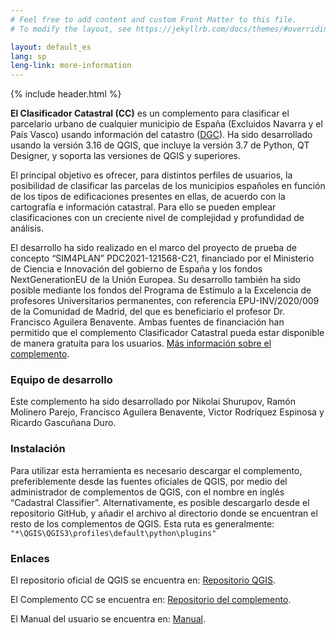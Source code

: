 ```yaml
---
# Feel free to add content and custom Front Matter to this file.
# To modify the layout, see https://jekyllrb.com/docs/themes/#overriding-theme-defaults

layout: default_es
lang: sp
leng-link: more-information
---
```

{% include header.html %}

**El Clasificador Catastral (CC)** es un complemento para clasificar el parcelario urbano de cualquier municipio de España (Excluidos Navarra y el País Vasco) usando información del catastro ([DGC](http://www.sedecatastro.gob.es/)). Ha sido desarrollado usando la versión 3.16 de QGIS, que incluye la versión 3.7 de Python, QT Designer, y soporta las versiones de QGIS y superiores.

El principal objetivo es ofrecer, para distintos perfiles de usuarios, la posibilidad de clasificar las parcelas de los municipios españoles en función de los tipos de edificaciones presentes en ellas, de acuerdo con la cartografía e información catastral. Para ello se pueden emplear clasificaciones con un creciente nivel de complejidad y profundidad de análisis. 

El desarrollo ha sido realizado en el marco del proyecto de prueba de concepto “SIM4PLAN” PDC2021-121568-C21, financiado por el Ministerio de Ciencia e Innovación del gobierno de España y los fondos NextGenerationEU de la Unión Europea. Su desarrollo también ha sido posible mediante los fondos del Programa de Estímulo a la Excelencia de profesores Universitarios permanentes, con referencia EPU-INV/2020/009 de la Comunidad de Madrid, del que es beneficiario el profesor Dr. Francisco Aguilera Benavente. Ambas fuentes de financiación han permitido que el complemento Clasificador Catastral pueda estar disponible de manera gratuita para los usuarios. [Más información sobre el complemento](./more_info_sp.html).


### Equipo de desarrollo
Este complemento ha sido desarrollado por Nikolai Shurupov, Ramón Molinero Parejo, Francisco Aguilera Benavente, Victor Rodríquez Espinosa y Ricardo Gascuñana Duro. 

### Instalación
Para utilizar esta herramienta es necesario descargar el complemento, preferiblemente desde las fuentes oficiales de QGIS, por medio del  administrador de complementos de QGIS, con el nombre en inglés “Cadastral Classifier”. Alternativamente, es posible descargarlo desde el repositorio GitHub, y añadir el archivo al directorio donde se encuentran el resto de los complementos de QGIS. Esta ruta es generalmente:
`"*\QGIS\QGIS3\profiles\default\python\plugins"`

### Enlaces
El repositorio oficial de QGIS se encuentra en: [Repositorio QGIS](https://plugins.qgis.org/plugins/).

El Complemento CC se encuentra en: [Repositorio del complemento](https://plugins.qgis.org/plugins/Cadastral_Classifier/).

El Manual del usuario se encuentra en: [Manual](https://github.com/TransUrban-UAH/Cadastral_Classifier/blob/main/manual_de_usuario.pdf).



